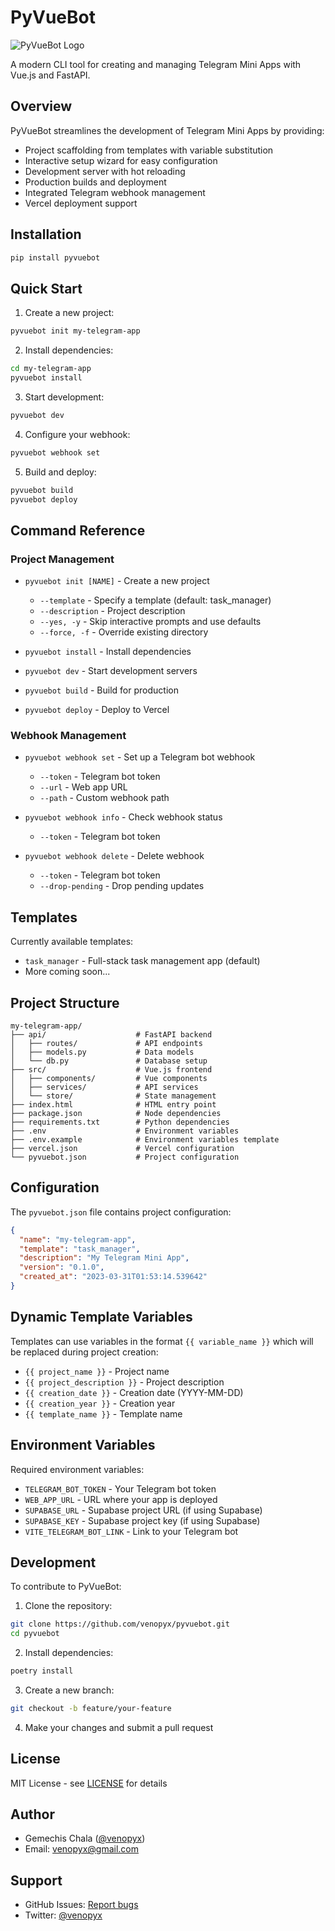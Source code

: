 # PyVueBot

<img src="pyvuebot.png" alt="PyVueBot Logo" style="max-height: 300px;"/>

A modern CLI tool for creating and managing Telegram Mini Apps with Vue.js and FastAPI.

## Overview

PyVueBot streamlines the development of Telegram Mini Apps by providing:

- Project scaffolding from templates with variable substitution
- Interactive setup wizard for easy configuration
- Development server with hot reloading
- Production builds and deployment
- Integrated Telegram webhook management
- Vercel deployment support

## Installation

```bash
pip install pyvuebot
```

## Quick Start

1. Create a new project:

```bash
pyvuebot init my-telegram-app
```

2. Install dependencies:

```bash
cd my-telegram-app
pyvuebot install
```

3. Start development:

```bash
pyvuebot dev
```

4. Configure your webhook:

```bash
pyvuebot webhook set
```

5. Build and deploy:

```bash
pyvuebot build
pyvuebot deploy
```

## Command Reference

### Project Management

- `pyvuebot init [NAME]` - Create a new project

  - `--template` - Specify a template (default: task_manager)
  - `--description` - Project description
  - `--yes, -y` - Skip interactive prompts and use defaults
  - `--force, -f` - Override existing directory

- `pyvuebot install` - Install dependencies
- `pyvuebot dev` - Start development servers
- `pyvuebot build` - Build for production
- `pyvuebot deploy` - Deploy to Vercel

### Webhook Management

- `pyvuebot webhook set` - Set up a Telegram bot webhook

  - `--token` - Telegram bot token
  - `--url` - Web app URL
  - `--path` - Custom webhook path

- `pyvuebot webhook info` - Check webhook status

  - `--token` - Telegram bot token

- `pyvuebot webhook delete` - Delete webhook
  - `--token` - Telegram bot token
  - `--drop-pending` - Drop pending updates

## Templates

Currently available templates:

- `task_manager` - Full-stack task management app (default)
- More coming soon...

## Project Structure

```
my-telegram-app/
├── api/                    # FastAPI backend
│   ├── routes/             # API endpoints
│   ├── models.py           # Data models
│   └── db.py               # Database setup
├── src/                    # Vue.js frontend
│   ├── components/         # Vue components
│   ├── services/           # API services
│   └── store/              # State management
├── index.html              # HTML entry point
├── package.json            # Node dependencies
├── requirements.txt        # Python dependencies
├── .env                    # Environment variables
├── .env.example            # Environment variables template
├── vercel.json             # Vercel configuration
└── pyvuebot.json           # Project configuration
```

## Configuration

The `pyvuebot.json` file contains project configuration:

```json
{
  "name": "my-telegram-app",
  "template": "task_manager",
  "description": "My Telegram Mini App",
  "version": "0.1.0",
  "created_at": "2023-03-31T01:53:14.539642"
}
```

## Dynamic Template Variables

Templates can use variables in the format `{{ variable_name }}` which will be replaced during project creation:

- `{{ project_name }}` - Project name
- `{{ project_description }}` - Project description
- `{{ creation_date }}` - Creation date (YYYY-MM-DD)
- `{{ creation_year }}` - Creation year
- `{{ template_name }}` - Template name

## Environment Variables

Required environment variables:

- `TELEGRAM_BOT_TOKEN` - Your Telegram bot token
- `WEB_APP_URL` - URL where your app is deployed
- `SUPABASE_URL` - Supabase project URL (if using Supabase)
- `SUPABASE_KEY` - Supabase project key (if using Supabase)
- `VITE_TELEGRAM_BOT_LINK` - Link to your Telegram bot

## Development

To contribute to PyVueBot:

1. Clone the repository:

```bash
git clone https://github.com/venopyx/pyvuebot.git
cd pyvuebot
```

2. Install dependencies:

```bash
poetry install
```

3. Create a new branch:

```bash
git checkout -b feature/your-feature
```

4. Make your changes and submit a pull request

## License

MIT License - see [LICENSE](LICENSE) for details

## Author

- Gemechis Chala ([@venopyx](https://github.com/venopyx))
- Email: venopyx@gmail.com

## Support

- GitHub Issues: [Report bugs](https://github.com/venopyx/pyvuebot/issues)
- Twitter: [@venopyx](https://twitter.com/venopyx)
